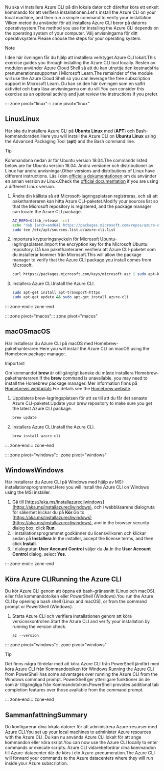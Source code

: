<span data-ttu-id="b2fbf-101">Nu ska vi installera Azure CLI på din lokala dator och därefter köra ett enkelt kommando för att verifiera installationen.</span><span class="sxs-lookup"><span data-stu-id="b2fbf-101">Let's install the Azure CLI on your local machine, and then run a simple command to verify your installation.</span></span> <span data-ttu-id="b2fbf-102">Vilken metod du använder för att installera Azure CLI beror på datorns operativsystem.</span><span class="sxs-lookup"><span data-stu-id="b2fbf-102">The method you use for installing the Azure CLI depends on the operating system of your computer.</span></span> <span data-ttu-id="b2fbf-103">Välj anvisningarna för ditt operativsystem.</span><span class="sxs-lookup"><span data-stu-id="b2fbf-103">Please choose the steps for your operating system.</span></span>

> [!NOTE]
> <span data-ttu-id="b2fbf-104">I den här övningen får du hjälp att installera verktyget Azure CLI lokalt.</span><span class="sxs-lookup"><span data-stu-id="b2fbf-104">This exercise guides you through installing the Azure CLI tool locally.</span></span> <span data-ttu-id="b2fbf-105">Resten av modulen använder Azure Cloud Shell så att du kan utnyttja den kostnadsfria prenumerationssupporten i Microsoft Learn.</span><span class="sxs-lookup"><span data-stu-id="b2fbf-105">The remainder of the module will use the Azure Cloud Shell so you can leverage the free subscription support in Microsoft Learn.</span></span> <span data-ttu-id="b2fbf-106">Du kan se den här övningen som en valfri aktivitet och bara läsa anvisningarna om du vill.</span><span class="sxs-lookup"><span data-stu-id="b2fbf-106">You can consider this exercise as an optional activity and just review the instructions if you prefer.</span></span>

<span data-ttu-id="b2fbf-107">::: zone pivot="linux"</span><span class="sxs-lookup"><span data-stu-id="b2fbf-107">::: zone pivot="linux"</span></span>

## <a name="linux"></a><span data-ttu-id="b2fbf-108">Linux</span><span class="sxs-lookup"><span data-stu-id="b2fbf-108">Linux</span></span>

<span data-ttu-id="b2fbf-109">Här ska du installera Azure CLI på **Ubuntu Linux** med (**APT**) och Bash-kommandoraden.</span><span class="sxs-lookup"><span data-stu-id="b2fbf-109">Here you will install the Azure CLI on **Ubuntu Linux** using the Advanced Packaging Tool (**apt**) and the Bash command line.</span></span>

> [!TIP]
> <span data-ttu-id="b2fbf-110">Kommandona nedan är för Ubuntu version 18.04.</span><span class="sxs-lookup"><span data-stu-id="b2fbf-110">The commands listed below are for Ubuntu version 18.04.</span></span> <span data-ttu-id="b2fbf-111">Andra versioner och distributioner av Linux har andra anvisningar.</span><span class="sxs-lookup"><span data-stu-id="b2fbf-111">Other versions and distributions of Linux have different instructions.</span></span> <span data-ttu-id="b2fbf-112">Läs i den [officiella dokumentationen](https://docs.microsoft.com/cli/azure/install-azure-cli) om du använder en annan version av Linux.</span><span class="sxs-lookup"><span data-stu-id="b2fbf-112">Check the [official documentation](https://docs.microsoft.com/cli/azure/install-azure-cli) if you are using a different Linux version.</span></span>

1. <span data-ttu-id="b2fbf-113">Ändra din källista så att Microsoft-lagringsplatsen registreras, och så att pakethanteraren kan hitta Azure CLI-paketet.</span><span class="sxs-lookup"><span data-stu-id="b2fbf-113">Modify your sources list so that the Microsoft repository is registered, and the package manager can locate the Azure CLI package.</span></span>

    ```bash
    AZ_REPO=$(lsb_release -cs)
    echo "deb [arch=amd64] https://packages.microsoft.com/repos/azure-cli/ $AZ_REPO main" | \
    sudo tee /etc/apt/sources.list.d/azure-cli.list
    ```

1. <span data-ttu-id="b2fbf-114">Importera krypteringsnyckeln för Microsoft Ubuntu-lagringsplatsen.</span><span class="sxs-lookup"><span data-stu-id="b2fbf-114">Import the encryption key for the Microsoft Ubuntu repository.</span></span> <span data-ttu-id="b2fbf-115">Då kan pakethanteraren verifiera att Azure CLI-paketet som du installerar kommer från Microsoft.</span><span class="sxs-lookup"><span data-stu-id="b2fbf-115">This will allow the package manager to verify that the Azure CLI package you install comes from Microsoft.</span></span>

    ```bash
    curl https://packages.microsoft.com/keys/microsoft.asc | sudo apt-key add -
    ```

1. <span data-ttu-id="b2fbf-116">Installera Azure CLI.</span><span class="sxs-lookup"><span data-stu-id="b2fbf-116">Install the Azure CLI.</span></span>

    ```bash
    sudo apt-get install apt-transport-https
    sudo apt-get update && sudo apt-get install azure-cli
    ```

<span data-ttu-id="b2fbf-117">::: zone-end</span><span class="sxs-lookup"><span data-stu-id="b2fbf-117">::: zone-end</span></span>

<span data-ttu-id="b2fbf-118">::: zone pivot="macos"</span><span class="sxs-lookup"><span data-stu-id="b2fbf-118">::: zone pivot="macos"</span></span>

## <a name="macos"></a><span data-ttu-id="b2fbf-119">macOS</span><span class="sxs-lookup"><span data-stu-id="b2fbf-119">macOS</span></span>

<span data-ttu-id="b2fbf-120">Här installerar du Azure CLI på macOS med Homebrew-pakethanteraren.</span><span class="sxs-lookup"><span data-stu-id="b2fbf-120">Here you will install the Azure CLI on macOS using the Homebrew package manager.</span></span>

> [!IMPORTANT]
> <span data-ttu-id="b2fbf-121">Om kommandot **brew** är otillgängligt kanske du måste installera Homebrew-pakethanteraren.</span><span class="sxs-lookup"><span data-stu-id="b2fbf-121">If the **brew** command is unavailable, you may need to install the Homebrew package manager.</span></span> <span data-ttu-id="b2fbf-122">Mer information finns på [Homebrews webbplats](https://brew.sh/).</span><span class="sxs-lookup"><span data-stu-id="b2fbf-122">For details see the [Homebrew website](https://brew.sh/).</span></span>

1. <span data-ttu-id="b2fbf-123">Uppdatera brew-lagringsplatsen för att se till att du får det senaste Azure CLI-paketet.</span><span class="sxs-lookup"><span data-stu-id="b2fbf-123">Update your brew repository to make sure you get the latest Azure CLI package.</span></span>

    ```bash
    brew update
    ```

1. <span data-ttu-id="b2fbf-124">Installera Azure CLI.</span><span class="sxs-lookup"><span data-stu-id="b2fbf-124">Install the Azure CLI.</span></span>

    ```bash
    brew install azure-cli
    ```

<span data-ttu-id="b2fbf-125">::: zone-end</span><span class="sxs-lookup"><span data-stu-id="b2fbf-125">::: zone-end</span></span>

<span data-ttu-id="b2fbf-126">::: zone pivot="windows"</span><span class="sxs-lookup"><span data-stu-id="b2fbf-126">::: zone pivot="windows"</span></span>

## <a name="windows"></a><span data-ttu-id="b2fbf-127">Windows</span><span class="sxs-lookup"><span data-stu-id="b2fbf-127">Windows</span></span>

<span data-ttu-id="b2fbf-128">Här installerar du Azure CLI på Windows med hjälp av MSI-installationsprogrammet.</span><span class="sxs-lookup"><span data-stu-id="b2fbf-128">Here you will install the Azure CLI on Windows using the MSI installer.</span></span>

1. <span data-ttu-id="b2fbf-129">Gå till [https://aka.ms/installazurecliwindows](https://aka.ms/installazurecliwindows), och i webbläsarens dialogruta för säkerhet klickar du på **Kör**.</span><span class="sxs-lookup"><span data-stu-id="b2fbf-129">Go to [https://aka.ms/installazurecliwindows](https://aka.ms/installazurecliwindows), and in the browser security dialog box, click **Run**.</span></span>
1. <span data-ttu-id="b2fbf-130">I installationsprogrammet godkänner du licensvillkoren och klickar sedan på **Installera**.</span><span class="sxs-lookup"><span data-stu-id="b2fbf-130">In the installer, accept the license terms, and then click **Install**.</span></span>
1. <span data-ttu-id="b2fbf-131">I dialogrutan **User Account Control** väljer du **Ja**.</span><span class="sxs-lookup"><span data-stu-id="b2fbf-131">In the **User Account Control** dialog, select **Yes**.</span></span>

<span data-ttu-id="b2fbf-132">::: zone-end</span><span class="sxs-lookup"><span data-stu-id="b2fbf-132">::: zone-end</span></span>

## <a name="running-the-azure-cli"></a><span data-ttu-id="b2fbf-133">Köra Azure CLI</span><span class="sxs-lookup"><span data-stu-id="b2fbf-133">Running the Azure CLI</span></span>

<span data-ttu-id="b2fbf-134">Du kör Azure CLI genom att öppna ett bash-gränssnitt (Linux och macOS), eller från kommandotolken eller PowerShell (Windows).</span><span class="sxs-lookup"><span data-stu-id="b2fbf-134">You run the Azure CLI by opening a bash shell (Linux and macOS), or from the command prompt or PowerShell (Windows).</span></span>

1. <span data-ttu-id="b2fbf-135">Starta Azure CLI och verifiera installationen genom att köra versionskontrollen.</span><span class="sxs-lookup"><span data-stu-id="b2fbf-135">Start the Azure CLI and verify your installation by running the version check.</span></span>

    ```azurecli
    az --version
    ```

<span data-ttu-id="b2fbf-136">::: zone pivot="windows"</span><span class="sxs-lookup"><span data-stu-id="b2fbf-136">::: zone pivot="windows"</span></span>

> [!TIP]
> <span data-ttu-id="b2fbf-137">Det finns några fördelar med att köra Azure CLI från PowerShell jämfört med köra Azure CLI från Kommandotolken för Windows.</span><span class="sxs-lookup"><span data-stu-id="b2fbf-137">Running the Azure CLI from PowerShell has some advantages over running the Azure CLI from the Windows command prompt.</span></span> <span data-ttu-id="b2fbf-138">PowerShell ger ytterligare funktioner än de som är tillgängliga från Kommandotolken.</span><span class="sxs-lookup"><span data-stu-id="b2fbf-138">PowerShell provides additional tab completion features over those available from the command prompt.</span></span> 

<span data-ttu-id="b2fbf-139">::: zone-end</span><span class="sxs-lookup"><span data-stu-id="b2fbf-139">::: zone-end</span></span>

## <a name="summary"></a><span data-ttu-id="b2fbf-140">Sammanfattning</span><span class="sxs-lookup"><span data-stu-id="b2fbf-140">Summary</span></span>

<span data-ttu-id="b2fbf-141">Du konfigurerar dina lokala datorer för att administrera Azure-resurser med Azure CLI.</span><span class="sxs-lookup"><span data-stu-id="b2fbf-141">You set up your local machines to administer Azure resources with the Azure CLI.</span></span> <span data-ttu-id="b2fbf-142">Du kan nu använda Azure CLI lokalt för att ange kommandon eller köra skript.</span><span class="sxs-lookup"><span data-stu-id="b2fbf-142">You can now use the Azure CLI locally to enter commands or execute scripts.</span></span> <span data-ttu-id="b2fbf-143">Azure CLI vidarebefordrar dina kommandon till Azure-datacenter där de körs i din Azure-prenumeration.</span><span class="sxs-lookup"><span data-stu-id="b2fbf-143">The Azure CLI will forward your commands to the Azure datacenters where they will run inside your Azure subscription.</span></span>